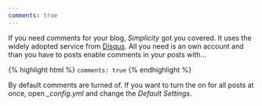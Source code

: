 ```yaml
---
comments: true
---
```

If you need comments for your blog, *Simplicity* got you covered. It uses the widely adopted service from [Disqus](https://disqus.com). All you need is an own account and than you have to posts enable comments in your posts with…
<!--more-->

{% highlight html %}
`comments: true`
{% endhighlight %}

By default comments are turned of. If you want to turn the on for all posts at once, open *_config.yml* and change the *Default Settings*.
